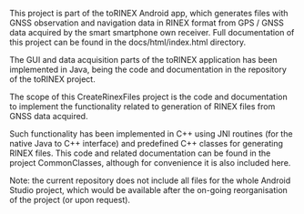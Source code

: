 
This project is part of the toRINEX Android app, which generates files with GNSS observation and navigation data in RINEX format from GPS / GNSS data acquired by the smart smartphone own receiver. Full documentation of this project can be found in the docs/html/index.html directory.

The GUI and data acquisition parts of the toRINEX application has been implemented in Java, being the code and documentation in the repository of the toRINEX project.

The scope of this CreateRinexFiles project is the code and documentation to implement the functionality related to generation of RINEX files from GNSS data acquired.

Such functionality has been implemented in C++ using JNI routines (for the native Java to C++ interface) and predefined C++ classes for generating RINEX files. This code and related documentation can be found in the project CommonClasses, although for convenience it is also included here.

Note: the current repository does not include all files for the whole Android Studio project, which would be available after the on-going reorganisation of the project (or upon request).
